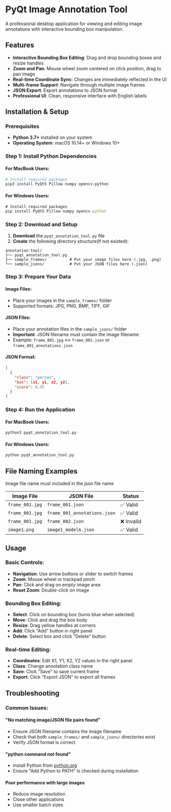 # PyQt Image Annotation Tool

A professional desktop application for viewing and editing image annotations with interactive bounding box manipulation.

## Features

- **Interactive Bounding Box Editing**: Drag and drop bounding boxes and resize handles
- **Zoom and Pan**: Mouse wheel zoom centered on click position, drag to pan image
- **Real-time Coordinate Sync**: Changes are immediately reflected in the UI
- **Multi-frame Support**: Navigate through multiple image frames
- **JSON Export**: Export annotations to JSON format
- **Professional UI**: Clean, responsive interface with English labels

## Installation & Setup

### Prerequisites

- **Python 3.7+** installed on your system
- **Operating System**: macOS 10.14+ or Windows 10+

### Step 1: Install Python Dependencies

#### For MacBook Users:

```bash
# Install required packages
pip3 install PyQt5 Pillow numpy opencv-python

```

#### For Windows Users:

```cmd
# Install required packages
pip install PyQt5 Pillow numpy opencv-python
```

### Step 2: Download and Setup

1. **Download** the `pyqt_annotation_tool.py` file
2. **Create** the following directory structure(If not existed):

```
annotation-tool/
├── pyqt_annotation_tool.py
├── sample_frames/          # Put your image files here (.jpg, .png)
└── sample_jsons/           # Put your JSON files here (.json)
```

### Step 3: Prepare Your Data

#### Image Files:

- Place your images in the `sample_frames/` folder
- Supported formats: JPG, PNG, BMP, TIFF, GIF

#### JSON Files:

- Place your annotation files in the `sample_jsons/` folder
- **Important**: JSON filename must contain the image filename
- Example: `frame_001.jpg` ↔ `frame_001.json` or `frame_001_annotations.json`

#### JSON Format:

```json
[
  {
    "class": "person",
    "box": [x1, y1, x2, y2],
    "score": 0.95
  }
]
```

### Step 4: Run the Application

#### For MacBook Users:

```bash
python3 pyqt_annotation_tool.py
```

#### For Windows Users:

```cmd
python pyqt_annotation_tool.py
```
## File Naming Examples
Image file name must included in the json file name

| Image File      | JSON File                    | Status     |
| --------------- | ---------------------------- | ---------- |
| `frame_001.jpg` | `frame_001.json`             | ✅ Valid   |
| `frame_001.jpg` | `frame_001_annotations.json` | ✅ Valid   |
| `frame_001.jpg` | `frame_002.json`             | ❌ Invalid |
| `image1.png`    | `image1_modelA.json`         | ✅ Valid   |

## Usage

### Basic Controls:

- **Navigation**: Use arrow buttons or slider to switch frames
- **Zoom**: Mouse wheel or trackpad pinch
- **Pan**: Click and drag on empty image area
- **Reset Zoom**: Double-click on image

### Bounding Box Editing:

- **Select**: Click on bounding box (turns blue when selected)
- **Move**: Click and drag the box body
- **Resize**: Drag yellow handles at corners
- **Add**: Click "Add" button in right panel
- **Delete**: Select box and click "Delete" button

### Real-time Editing:

- **Coordinates**: Edit X1, Y1, X2, Y2 values in the right panel
- **Class**: Change annotation class name
- **Save**: Click "Save" to save current frame
- **Export**: Click "Export JSON" to export all frames

## Troubleshooting

### Common Issues:

#### "No matching image/JSON file pairs found"

- Ensure JSON filename contains the image filename
- Check that both `sample_frames/` and `sample_jsons/` directories exist
- Verify JSON format is correct

#### "python command not found"

- Install Python from [python.org](https://www.python.org/downloads/)
- Ensure "Add Python to PATH" is checked during installation

#### Poor performance with large images

- Reduce image resolution
- Close other applications
- Use smaller batch sizes


